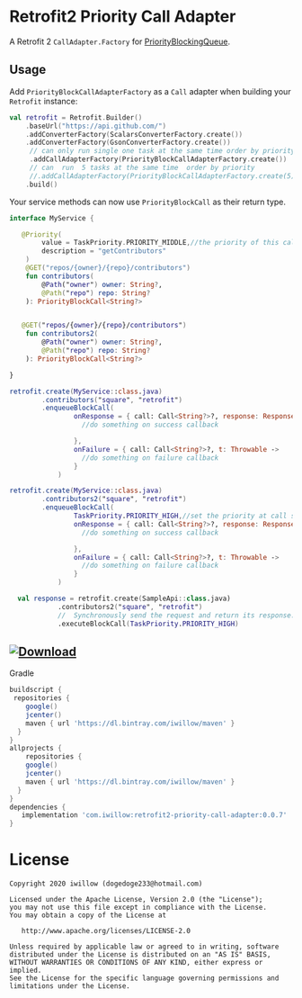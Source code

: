 Retrofit2 Priority Call Adapter
========================
A Retrofit 2 `CallAdapter.Factory` for [PriorityBlockingQueue](https://docs.oracle.com/javase/8/docs/api/java/util/concurrent/PriorityBlockingQueue.html).

Usage
-----
Add `PriorityBlockCallAdapterFactory` as a `Call` adapter when building your `Retrofit` instance:
```kotlin
val retrofit = Retrofit.Builder()
    .baseUrl("https://api.github.com/")
	.addConverterFactory(ScalarsConverterFactory.create())
	.addConverterFactory(GsonConverterFactory.create())
     // can only run single one task at the same time order by priority
     .addCallAdapterFactory(PriorityBlockCallAdapterFactory.create())
     // can  run  5 tasks at the same time  order by priority
     //.addCallAdapterFactory(PriorityBlockCallAdapterFactory.create(5))
    .build()
```
Your service methods can now use `PriorityBlockCall` as their return type.

```kotlin
interface MyService {

   @Priority(
        value = TaskPriority.PRIORITY_MIDDLE,//the priority of this call
        description = "getContributors"
    )
    @GET("repos/{owner}/{repo}/contributors")
    fun contributors(
        @Path("owner") owner: String?,
        @Path("repo") repo: String?
    ): PriorityBlockCall<String?>


   @GET("repos/{owner}/{repo}/contributors")
    fun contributors2(
        @Path("owner") owner: String?,
        @Path("repo") repo: String?
    ): PriorityBlockCall<String?>

}

retrofit.create(MyService::class.java)
        .contributors("square", "retrofit")
        .enqueueBlockCall(
                onResponse = { call: Call<String?>?, response: Response<String?> ->
                  //do something on success callback

                },
                onFailure = { call: Call<String?>?, t: Throwable ->
                  //do something on failure callback
                }
            )

retrofit.create(MyService::class.java)
        .contributors2("square", "retrofit")
        .enqueueBlockCall(
		        TaskPriority.PRIORITY_HIGH,//set the priority at call site
                onResponse = { call: Call<String?>?, response: Response<String?> ->
                  //do something on success callback

                },
                onFailure = { call: Call<String?>?, t: Throwable ->
                  //do something on failure callback
                }
            )

  val response = retrofit.create(SampleApi::class.java)
            .contributors2("square", "retrofit")
            //  Synchronously send the request and return its response.
            .executeBlockCall(TaskPriority.PRIORITY_HIGH)
```

[ ![Download](https://api.bintray.com/packages/iwillow/maven/retrofit2-priority-call-adapter/images/download.svg) ](https://bintray.com/iwillow/maven/retrofit2-priority-call-adapter/_latestVersion)
--------
 Gradle
```groovy
buildscript {
 repositories {
    google()
    jcenter()
    maven { url 'https://dl.bintray.com/iwillow/maven' }
  }
}
allprojects {
    repositories {
    google()
    jcenter()
    maven { url 'https://dl.bintray.com/iwillow/maven' }
  }
}
dependencies {
   implementation 'com.iwillow:retrofit2-priority-call-adapter:0.0.7'
}
```
License
=======

    Copyright 2020 iwillow (dogedoge233@hotmail.com)

    Licensed under the Apache License, Version 2.0 (the "License");
    you may not use this file except in compliance with the License.
    You may obtain a copy of the License at

       http://www.apache.org/licenses/LICENSE-2.0

    Unless required by applicable law or agreed to in writing, software
    distributed under the License is distributed on an "AS IS" BASIS,
    WITHOUT WARRANTIES OR CONDITIONS OF ANY KIND, either express or implied.
    See the License for the specific language governing permissions and
    limitations under the License.